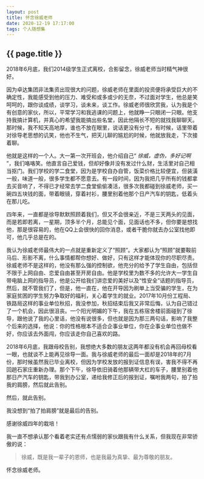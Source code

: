 ```yaml
---
layout: post
title: 怀念徐威老师
date: 2020-12-19 17:17:00
tags: 个人随想集
--- 
```


<h2>{{ page.title }}</h2>

2018年6月底，我们2014级学生正式离校，合影留念，徐威老师当时精气神很好。

因为卓达集团非法集资出现很大的问题，徐威老师在里面的投资便将承受巨大的不确定性，我能感受到他的压力、难受和或多或少的无奈，不过面对学生，他总是笑呵呵的，跟你谈成绩，谈学习，谈未来，谈工作。徐威老师很欣赏我，认为我是个有创意的家伙，所以，平常学习和我逃课的问题上，他就睁一只眼闭一只眼。他支持我搞计算机，并真心的希望我能搞出些名堂，因此他隔长不短的就找我聊聊天。那时候，我不知天高地厚，谁也不放在眼里，说话更没有分寸，有时候，话里带着对徐导老思想的讥笑，他也不生气，把天儿聊的尴尬的时候，他就放我走，下次接着聊。

他就是这样的一个人。大一第一次开班会，他介绍自己“ *徐威，虚伪，多好记啊* ”，我们咯咯笑。他直言自己爱钱，但却好像并没有发过什么财，生活里对自己相当抠门。我们学校的学二食堂，因为是学校自办自管，饭菜价格比较便宜，但装潢一般，味道一般，很多学生都不愿意去。有一段时间，因为我把几乎所有的钱都拿去买音响了，不得已才经常去学二食堂偷偷凑活，很多次我都碰到徐威老师，买一碗四五块钱的面，带着眼镜，穿着衬衫，腰里别着他那个日产汽车的钥匙，低着头在那儿吃。

四年来，一直都是徐导默默照顾着我们，但又不会很亲近，不是三天两头的见面，而是若即若离，一星期，顶多半个月，总能见个面，见面话也不多，但你要是想找他，那是很容易的，他在QQ上会很快的回你消息，或者干脆你就去办公室找他即可，他几乎总是在的。

我认为徐威老师最伟大的一点就是重新定义了“照顾”。大家都认为“照顾”就要鞍前马后、形影不离，什么事情都帮你想好、做好，只有这样才能体现你的尽职尽责。徐威老师不是这样的，他没有那么强的控制欲，他充分的给予了学生自由，包括但不限于上网自由、恋爱自由甚至开房自由。他是学校里为数不多的允许大一学生自带电脑上网的指导员，他是公开给我们讲恋爱的美好以及“性安全”话题的指导员，然后，就不管我们了，但是，他一直在，他在开导因为刷单上当受骗的学生，在为家庭贫困的学生努力争取好的福利，关心着学生的就业。2017年10月份工程局、铁路局这样的事业单位秋招，我没参加，秋招结束后我又非常后悔，认为自己错过了一个机会，因此很沮丧。一个阳光明媚的下午，我在五栋宿舍楼前面碰到了徐导，跟他说了我的心里话，他没有说很多，但也就是因为那三两句话，影响了我整个后来的选择，他说：你的性格根本不适合企事业单位，你在企事业单位也做不好，你应该去外面闯，你应该走你自己喜欢的路。

2018年6月底，我跟母校告别，我想绝大多数的朋友这两年都没有机会再回母校看一眼，也就谈不上能再见徐导一面。我与徐威老师的最后一面却是2018年的7月份，那时候虽然我已毕业离校，但因为学校发放的报到证信息有误，害我不得不再回趟石家庄重新办理。那个下午，徐导依旧骑着他那辆带大杠的车子，腰里别着他那日产汽车的钥匙，带我到办公室，递给我修正后的报到证，嘱咐我两句，拍了拍我的肩膀，然后就此告别。

然后，就此告别。

我没想到“拍了拍肩膀”就是最后的告别。

感谢徐威四年的栽培！

我一直不想承认那个看着老实还有点懦弱的家伙跟我有什么关系，但我现在非常骄傲的说：

> 徐威，既是我一辈子的恩师，也是我最为真挚、最为尊敬的朋友。

怀念徐威老师。